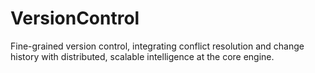 # VersionControl
Fine-grained version control, integrating conflict resolution and change history with distributed, scalable intelligence at the core engine.
